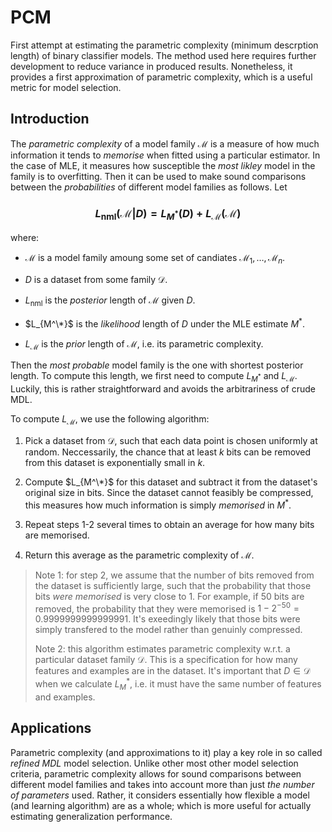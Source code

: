 # PCM

First attempt at estimating the parametric complexity (minimum descrption length) of binary classifier models. The method used here requires further development to reduce variance in produced results. Nonetheless, it provides a first approximation of parametric complexity, which is a useful metric for model selection.


## Introduction

The *parametric complexity* of a model family $\mathcal{M}$ is a measure of how much information it tends to *memorise* when fitted using a particular estimator. In the case of MLE, it measures how susceptible the *most likley* model in the family is to overfitting. Then it can be used to make sound comparisons between the *probabilities* of different model families as follows. Let

### $$L_{\text{nml}}(\mathcal{M}|D) = L_{M^*}(D) + L_\mathcal{M}(\mathcal{M})$$

where:

- $\mathcal{M}$ is a model family amoung some set of candiates $\mathcal{M}_1,\dots,\mathcal{M}_n$.

- $D$ is a dataset from some family $\mathcal{D}$.

- $L_{\text{nml}}$ is the *posterior* length of $\mathcal{M}$ given $D$.

- $L_{M^\*}$ is the *likelihood* length of $D$ under the MLE estimate $M^*$. 

- $L_\mathcal{M}$ is the *prior* length of $\mathcal{M}$, i.e. its parametric complexity.

Then the *most probable* model family is the one with shortest posterior length. To compute this length, we first need to compute $L_{M^*}$ and $L_\mathcal{M}$. Luckily, this is rather straightforward and avoids the arbitrariness of crude MDL.

To compute $L_{\mathcal{M}}$, we use the following algorithm:

1. Pick a dataset from $\mathcal{D}$, such that each data point is chosen uniformly at random. Neccessarily, the chance that at least $k$ bits can be removed from this dataset is exponentially small in $k$.

2. Compute $L_{M^\*}$ for this dataset and subtract it from the dataset's original size in bits. Since the dataset cannot feasibly be compressed, this measures how much information is simply *memorised* in $M^*$.

3. Repeat steps 1-2 several times to obtain an average for how many bits are memorised.

4. Return this average as the parametric complexity of $\mathcal{M}$.

> Note 1: for step 2, we assume that the number of bits removed from the dataset is sufficiently large, such that the probability that those bits *were memorised* is very close to 1. For example, if 50 bits are removed, the probability that they were memorised is $1 - 2^{-50} =  0.9999999999999991$. It's exeedingly likely that those bits were simply transfered to the model rather than genuinly compressed.
>
> Note 2: this algorithm estimates parametric complexity w.r.t. a particular dataset family $\mathcal{D}$. This is a specification for how many features and examples are in the dataset. It's important that $D \in \mathcal{D}$ when we calculate $L_M^*$, i.e. it must have the same number of features and examples. 


## Applications

Parametric complexity (and approximations to it) play a key role in so called *refined MDL* model selection. Unlike other most other model selection criteria, parametric complexity allows for sound comparisons between different model families and takes into account more than just *the number of parameters* used. Rather, it considers essentially how flexible a model (and learning algorithm) are as a whole; which is more useful for actually estimating generalization performance. 
